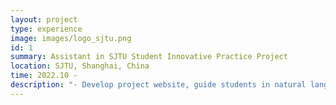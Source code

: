 ```yaml
---
layout: project
type: experience
image: images/logo_sjtu.png
id: 1
summary: Assistant in SJTU Student Innovative Practice Project
location: SJTU, Shanghai, China
time: 2022.10 -
description: "- Develop project website, guide students in natural language inference."
---
```

